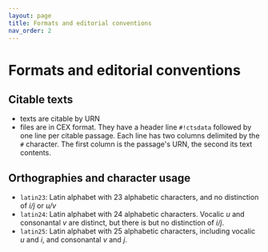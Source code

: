```yaml
---
layout: page
title: Formats and editorial conventions
nav_order: 2
---
```


# Formats and editorial conventions

## Citable texts

- texts are citable by URN
- files are in CEX format.  They have a header line `#!ctsdata` followed by one line per citable passage.  Each line has two columns delimited by the `#` character. The first column is the passage's URN, the second its text contents.


## Orthographies and character usage



- `latin23`: Latin alphabet with 23 alphabetic characters, and no distinction of *i/j* or *u/v*
- `latin24`: Latin alphabet with 24 alphabetic characters.  Vocalic *u* and consonantal *v* are distinct, but there is but no distinction of *i/j*.
- `latin25`: Latin alphabet with 25 alphabetic characters, including vocalic *u* and *i*, and consonantal *v* and *j*.
